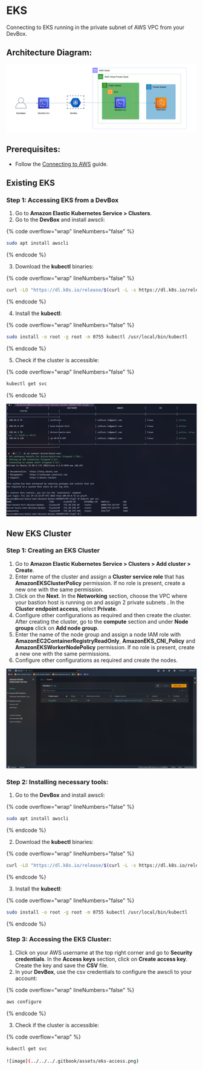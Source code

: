 # EKS
Connecting to EKS running in the private subnet of AWS VPC from your DevBox.

## Architecture Diagram:

![image](../../../.gitbook/assets/eks-architecture.png)

## Prerequisites:

- Follow the [Connecting to AWS](../../existing-network/connecting-to-aws.md) guide.

## Existing EKS

### Step 1: Accessing EKS from a DevBox

1. Go to **Amazon Elastic Kubernetes Service > Clusters**.
2. Go to the **DevBox** and install awscli:

{% code overflow="wrap" lineNumbers="false" %}
```bash
sudo apt install awscli
```
{% endcode %}

3. Download the **kubectl** binaries:

{% code overflow="wrap" lineNumbers="false" %}
```bash
curl -LO "https://dl.k8s.io/release/$(curl -L -s https://dl.k8s.io/release/stable.txt)/bin/linux/amd64/kubectl"
```
{% endcode %}

4. Install the **kubectl**:

{% code overflow="wrap" lineNumbers="false" %}
```bash
sudo install -o root -g root -m 0755 kubectl /usr/local/bin/kubectl
```
{% endcode %}

5. Check if the cluster is accessible:

{% code overflow="wrap" lineNumbers="false" %}
```bash
kubectl get svc
```
{% endcode %}

![image](../../../.gitbook/assets/eks-access.png)


## New EKS Cluster

### Step 1: Creating an EKS Cluster

1. Go to **Amazon Elastic Kubernetes Service > Clusters > Add cluster > Create**.
2. Enter name of the cluster and assign a **Cluster service role** that has **AmazonEKSClusterPolicy** permission. If no role is present, create a new one with the same permission.
3. Click on the **Next**. In the **Networking** section, choose the VPC where your bastion host is running on and assign 2 private subnets . In the **Cluster endpoint access**, select **Private**.
4. Configure other configurations as required and then create the cluster. After creating the cluster, go to the **compute** section and under **Node groups** click on **Add node group**.
5. Enter the name of the node group and assign a node IAM role with **AmazonEC2ContainerRegistryReadOnly**, **AmazonEKS_CNI_Policy** and **AmazonEKSWorkerNodePolicy** permission. If no role is present, create a new one with the same permissions.
6. Configure other configurations as required and create the nodes.

![imgae](../../../.gitbook/assets/eks-cluster.png)

### Step 2: Installing necessary tools:

1. Go to the **DevBox** and install awscli:

{% code overflow="wrap" lineNumbers="false" %}
```bash
sudo apt install awscli
```
{% endcode %}

2. Download the **kubectl** binaries:

{% code overflow="wrap" lineNumbers="false" %}
```bash
curl -LO "https://dl.k8s.io/release/$(curl -L -s https://dl.k8s.io/release/stable.txt)/bin/linux/amd64/kubectl"
```
{% endcode %}

3. Install the **kubectl**:

{% code overflow="wrap" lineNumbers="false" %}
```bash
sudo install -o root -g root -m 0755 kubectl /usr/local/bin/kubectl
```
{% endcode %}

### Step 3: Accessing the EKS Cluster:

1. Click on your AWS username at the top right corner and go to **Security credentials**. In the **Access keys** section, click on **Create access key**. Create the key and save the **CSV** file.
2. In your **DevBox**, use the csv credentials to configure the awscli to your account:

{% code overflow="wrap" lineNumbers="false" %}
```bash
aws configure
```
{% endcode %}

3. Check if the cluster is accessible:

{% code overflow="wrap" %}
```bash
kubectl get svc

![image](../../../.gitbook/assets/eks-access.png)
